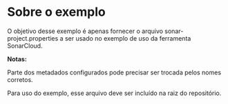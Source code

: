 # Sobre o exemplo
O objetivo desse exemplo é apenas fornecer o arquivo sonar-project.properties a ser usado no exemplo de uso da ferramenta SonarCloud.

**Notas:** 

Parte dos metadados configurados pode precisar ser trocada pelos nomes corretos.

Para uso do exemplo, esse arquivo deve ser incluído na raiz do repositório.
